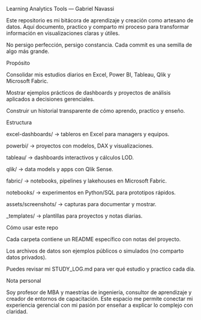 Learning Analytics Tools — Gabriel Navassi

Este repositorio es mi bitácora de aprendizaje y creación como artesano de datos.
Aquí documento, practico y comparto mi proceso para transformar información en visualizaciones claras y útiles.

No persigo perfección, persigo constancia. Cada commit es una semilla de algo más grande.

Propósito

Consolidar mis estudios diarios en Excel, Power BI, Tableau, Qlik y Microsoft Fabric.

Mostrar ejemplos prácticos de dashboards y proyectos de análisis aplicados a decisiones gerenciales.

Construir un historial transparente de cómo aprendo, practico y enseño.

Estructura

excel-dashboards/ → tableros en Excel para managers y equipos.

powerbi/ → proyectos con modelos, DAX y visualizaciones.

tableau/ → dashboards interactivos y cálculos LOD.

qlik/ → data models y apps con Qlik Sense.

fabric/ → notebooks, pipelines y lakehouses en Microsoft Fabric.

notebooks/ → experimentos en Python/SQL para prototipos rápidos.

assets/screenshots/ → capturas para documentar y mostrar.

_templates/ → plantillas para proyectos y notas diarias.

Cómo usar este repo

Cada carpeta contiene un README específico con notas del proyecto.

Los archivos de datos son ejemplos públicos o simulados (no comparto datos privados).

Puedes revisar mi STUDY_LOG.md para ver qué estudio y practico cada día.

Nota personal

Soy profesor de MBA y maestrías de ingeniería, consultor de aprendizaje y creador de entornos de capacitación.
Este espacio me permite conectar mi experiencia gerencial con mi pasión por enseñar a explicar lo complejo con claridad.
